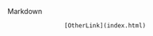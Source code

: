 Markdown
                    
                    
                    [OtherLink](index.html)
                    

